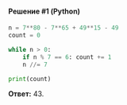 #### Решение #1 (Python)
```python
n = 7**80 - 7**65 + 49**15 - 49
count = 0

while n > 0:
	if n % 7 == 6: count += 1
	n //= 7

print(count)
```
**Ответ:** 43.
